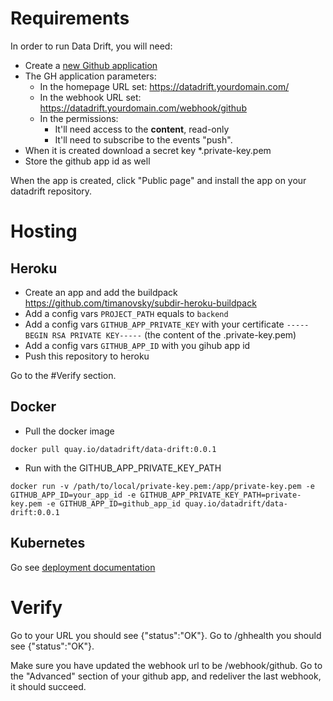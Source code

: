 # Requirements

In order to run Data Drift, you will need:

- Create a [new Github application](https://docs.github.com/en/apps/creating-github-apps/registering-a-github-app/registering-a-github-app)
- The GH application parameters:
  - In the homepage URL set: https://datadrift.yourdomain.com/
  - In the webhook URL set: https://datadrift.yourdomain.com/webhook/github
  - In the permissions:
    - It'll need access to the **content**, read-only
    - It'll need to subscribe to the events "push".
- When it is created download a secret key \*.private-key.pem
- Store the github app id as well

When the app is created, click "Public page" and install the app on your datadrift repository.

# Hosting

## Heroku

- Create an app and add the buildpack https://github.com/timanovsky/subdir-heroku-buildpack
- Add a config vars `PROJECT_PATH` equals to `backend`
- Add a config vars `GITHUB_APP_PRIVATE_KEY` with your certificate `-----BEGIN RSA PRIVATE KEY-----` (the content of the .private-key.pem)
- Add a config vars `GITHUB_APP_ID` with you gihub app id
- Push this repository to heroku

Go to the #Verify section.

## Docker

- Pull the docker image

```
docker pull quay.io/datadrift/data-drift:0.0.1
```

- Run with the GITHUB_APP_PRIVATE_KEY_PATH

```
docker run -v /path/to/local/private-key.pem:/app/private-key.pem -e GITHUB_APP_ID=your_app_id -e GITHUB_APP_PRIVATE_KEY_PATH=private-key.pem -e GITHUB_APP_ID=github_app_id quay.io/datadrift/data-drift:0.0.1
```

## Kubernetes

Go see [deployment documentation](../self-hosting/k8s/README.md)

# Verify

Go to your URL you should see {"status":"OK"}.
Go to /ghhealth you should see {"status":"OK"}.

Make sure you have updated the webhook url to be /webhook/github.
Go to the "Advanced" section of your github app, and redeliver the last webhook, it should succeed.
